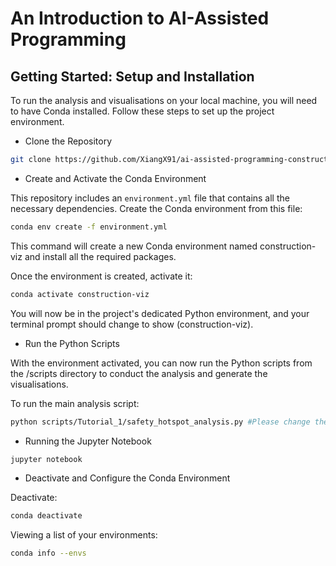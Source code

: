# An Introduction to AI-Assisted Programming

## Getting Started: Setup and Installation
To run the analysis and visualisations on your local machine, you will need to have Conda installed. Follow these steps to set up the project environment.

* Clone the Repository
```bash
git clone https://github.com/XiangX91/ai-assisted-programming-construction.git
```

* Create and Activate the Conda Environment

This repository includes an `environment.yml` file that contains all the necessary dependencies. Create the Conda environment from this file:

```bash
conda env create -f environment.yml
```
This command will create a new Conda environment named construction-viz and install all the required packages.

Once the environment is created, activate it:

```bash
conda activate construction-viz
```
You will now be in the project's dedicated Python environment, and your terminal prompt should change to show (construction-viz).

* Run the Python Scripts

With the environment activated, you can now run the Python scripts from the /scripts directory to conduct the analysis and generate the visualisations.

To run the main analysis script:

```bash
python scripts/Tutorial_1/safety_hotspot_analysis.py #Please change the .py you would like to run
```

* Running the Jupyter Notebook

```bash
jupyter notebook
```

* Deactivate and Configure the Conda Environment

Deactivate: 
```bash
conda deactivate
```
Viewing a list of your environments:
```bash
conda info --envs
```
